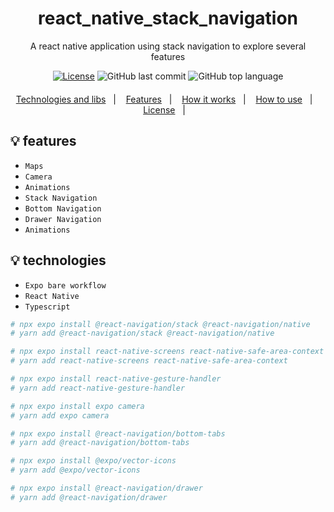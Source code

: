<div align="center" style="margin: 20px; text-align: center">

   # react_native_stack_navigation

  <p>A react native application using stack navigation to explore several features</p>
 
  [![License](http://img.shields.io/:license-mit-blue.svg?style=flat-square)](https://github.com/BinaryLeo/react_native_stack_navigation/blob/main/LICENSE)
  ![GitHub last commit](https://img.shields.io/github/last-commit/BinaryLeo/react_native_stack_navigation?style=flat-square)
  ![GitHub top language](https://img.shields.io/github/languages/top/BinaryLeo/react_native_stack_navigation?style=flat-square)
 
</div>
<p align="center">
  <a href="#-technologies">Technologies and libs</a>&nbsp;&nbsp;&nbsp;|&nbsp;&nbsp;&nbsp;
   <a href="#-features">Features</a>&nbsp;&nbsp;&nbsp;|&nbsp;&nbsp;&nbsp;
  <a href="#-how-it-works">How it works</a>&nbsp;&nbsp;&nbsp;|&nbsp;&nbsp;&nbsp;
  <a href="#-how-to-use">How to use</a>&nbsp;&nbsp;&nbsp;|&nbsp;&nbsp;&nbsp;
  <a href="#-license">License</a>&nbsp;&nbsp;&nbsp;|&nbsp;&nbsp;&nbsp;

</p>





## 💡 features

- ``Maps``
- ``Camera``
- ``Animations``
- ``Stack Navigation``
- ``Bottom Navigation``
- ``Drawer Navigation``
- ``Animations``

## 💡 technologies

- ``Expo bare workflow``
- ``React Native``
- ``Typescript``

```bash
# npx expo install @react-navigation/stack @react-navigation/native
# yarn add @react-navigation/stack @react-navigation/native

# npx expo install react-native-screens react-native-safe-area-context
# yarn add react-native-screens react-native-safe-area-context

# npx expo install react-native-gesture-handler
# yarn add react-native-gesture-handler

# npx expo install expo camera
# yarn add expo camera

# npx expo install @react-navigation/bottom-tabs
# yarn add @react-navigation/bottom-tabs

# npx expo install @expo/vector-icons
# yarn add @expo/vector-icons

# npx expo install @react-navigation/drawer
# yarn add @react-navigation/drawer

